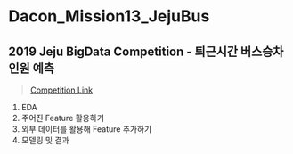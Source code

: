 # Dacon_Mission13_JejuBus  
## 2019 Jeju BigData Competition - 퇴근시간 버스승차인원 예측  
> [Competition Link](https://dacon.io/cpt13)  
1. EDA  
2. 주어진 Feature 활용하기  
3. 외부 데이터를 활용해 Feature 추가하기  
4. 모델링 및 결과
